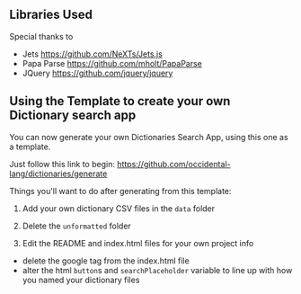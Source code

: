 ## Libraries Used

Special thanks to 

- Jets https://github.com/NeXTs/Jets.js
- Papa Parse https://github.com/mholt/PapaParse
- JQuery https://github.com/jquery/jquery

## Using the Template to create your own Dictionary search app

You can now generate your own Dictionaries Search App, using this one as a template. 

Just follow this link to begin: https://github.com/occidental-lang/dictionaries/generate

Things you'll want to do after generating from this template:

1. Add your own dictionary CSV files in the `data` folder

2. Delete the `unformatted` folder

3. Edit the README and index.html files for your own project info

- delete the google tag from the index.html file
- alter the html `button`s and `searchPlaceholder` variable to line up with how you named your dictionary files
